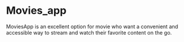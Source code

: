 # Movies_app
MoviesApp is an excellent option for movie who want a convenient and accessible way to stream and watch their favorite content on the go.

